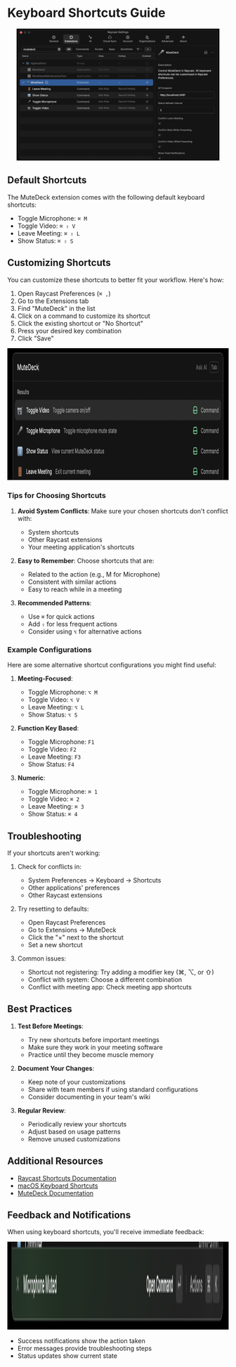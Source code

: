 # Keyboard Shortcuts Guide

<p align="center">
  <img src="../assets/store/screenshots/preferences.png" height="300">
</p>

## Default Shortcuts

The MuteDeck extension comes with the following default keyboard shortcuts:

- Toggle Microphone: `⌘ M`
- Toggle Video: `⌘ ⇧ V`
- Leave Meeting: `⌘ ⇧ L`
- Show Status: `⌘ ⇧ S`

## Customizing Shortcuts

You can customize these shortcuts to better fit your workflow. Here's how:

1. Open Raycast Preferences (`⌘ ,`)
2. Go to the Extensions tab
3. Find "MuteDeck" in the list
4. Click on a command to customize its shortcut
5. Click the existing shortcut or "No Shortcut"
6. Press your desired key combination
7. Click "Save"

<p align="center">
  <img src="../assets/store/screenshots/commands.png" height="300">
</p>

### Tips for Choosing Shortcuts

1. **Avoid System Conflicts**: Make sure your chosen shortcuts don't conflict with:
   - System shortcuts
   - Other Raycast extensions
   - Your meeting application's shortcuts

2. **Easy to Remember**: Choose shortcuts that are:
   - Related to the action (e.g., M for Microphone)
   - Consistent with similar actions
   - Easy to reach while in a meeting

3. **Recommended Patterns**:
   - Use `⌘` for quick actions
   - Add `⇧` for less frequent actions
   - Consider using `⌥` for alternative actions

### Example Configurations

Here are some alternative shortcut configurations you might find useful:

1. **Meeting-Focused**:
   - Toggle Microphone: `⌥ M`
   - Toggle Video: `⌥ V`
   - Leave Meeting: `⌥ L`
   - Show Status: `⌥ S`

2. **Function Key Based**:
   - Toggle Microphone: `F1`
   - Toggle Video: `F2`
   - Leave Meeting: `F3`
   - Show Status: `F4`

3. **Numeric**:
   - Toggle Microphone: `⌘ 1`
   - Toggle Video: `⌘ 2`
   - Leave Meeting: `⌘ 3`
   - Show Status: `⌘ 4`

## Troubleshooting

If your shortcuts aren't working:

1. Check for conflicts in:
   - System Preferences → Keyboard → Shortcuts
   - Other applications' preferences
   - Other Raycast extensions

2. Try resetting to defaults:
   - Open Raycast Preferences
   - Go to Extensions → MuteDeck
   - Click the "×" next to the shortcut
   - Set a new shortcut

3. Common issues:
   - Shortcut not registering: Try adding a modifier key (⌘, ⌥, or ⇧)
   - Conflict with system: Choose a different combination
   - Conflict with meeting app: Check meeting app shortcuts

## Best Practices

1. **Test Before Meetings**:
   - Try new shortcuts before important meetings
   - Make sure they work in your meeting software
   - Practice until they become muscle memory

2. **Document Your Changes**:
   - Keep note of your customizations
   - Share with team members if using standard configurations
   - Consider documenting in your team's wiki

3. **Regular Review**:
   - Periodically review your shortcuts
   - Adjust based on usage patterns
   - Remove unused customizations

## Additional Resources

- [Raycast Shortcuts Documentation](https://manual.raycast.com/hotkeys)
- [macOS Keyboard Shortcuts](https://support.apple.com/en-us/HT201236)
- [MuteDeck Documentation](https://mutedeck.com/docs)

## Feedback and Notifications

When using keyboard shortcuts, you'll receive immediate feedback:

<p align="center">
  <img src="../assets/store/screenshots/notifications.png" height="200">
</p>

- Success notifications show the action taken
- Error messages provide troubleshooting steps
- Status updates show current state 